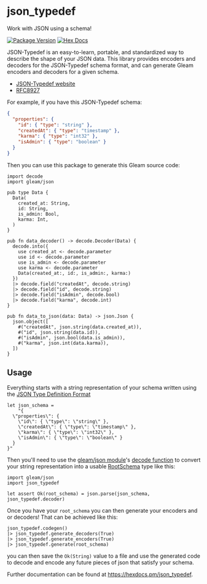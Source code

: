 # json_typedef

Work with JSON using a schema! 

[![Package Version](https://img.shields.io/hexpm/v/json_typedef)](https://hex.pm/packages/json_typedef)
[![Hex Docs](https://img.shields.io/badge/hex-docs-ffaff3)](https://hexdocs.pm/json_typedef/)

JSON-Typedef is an easy-to-learn, portable, and standardized way to describe the
shape of your JSON data. This library provides encoders and decoders for the
JSON-Typedef schema format, and can generate Gleam encoders and decoders for a
given schema.

- [JSON-Typedef website](https://jsontypedef.com/)
- [RFC8927](https://datatracker.ietf.org/doc/html/rfc8927)

For example, if you have this JSON-Typedef schema:

```json
{
  "properties": {
    "id": { "type": "string" },
    "createdAt": { "type": "timestamp" },
    "karma": { "type": "int32" },
    "isAdmin": { "type": "boolean" }
  }
}
```

Then you can use this package to generate this Gleam source code:

```gleam
import decode
import gleam/json

pub type Data {
  Data(
    created_at: String,
    id: String,
    is_admin: Bool,
    karma: Int,
  )
}

pub fn data_decoder() -> decode.Decoder(Data) {
  decode.into({
    use created_at <- decode.parameter
    use id <- decode.parameter
    use is_admin <- decode.parameter
    use karma <- decode.parameter
    Data(created_at:, id:, is_admin:, karma:)
  })
  |> decode.field("createdAt", decode.string)
  |> decode.field("id", decode.string)
  |> decode.field("isAdmin", decode.bool)
  |> decode.field("karma", decode.int)
}

pub fn data_to_json(data: Data) -> json.Json {
  json.object([
    #("createdAt", json.string(data.created_at)),
    #("id", json.string(data.id)),
    #("isAdmin", json.bool(data.is_admin)),
    #("karma", json.int(data.karma)),
  ])
}
```

## Usage

Everything starts with a string representation of your schema written using the 
[JSON Type Definition Format](https://jsontypedef.com/docs/jtd-in-5-minutes/)

```gleam
let json_schema =
    "{
  \"properties\": {
    \"id\": { \"type\": \"string\" },
    \"createdAt\": { \"type\": \"timestamp\" },
    \"karma\": { \"type\": \"int32\" },
    \"isAdmin\": { \"type\": \"boolean\" }
  }
}"
```

Then you'll need to use the
[gleam/json module](https://hexdocs.pm/gleam_json/gleam/json.html)'s
[decode function](https://hexdocs.pm/gleam_json/gleam/json.html#decode) to
convert your string representation into a usable
[RootSchema](https://hexdocs.pm/json_typedef/json_typedef.html#RootSchema) type
like this:

```gleam
import gleam/json
import json_typedef

let assert Ok(root_schema) = json.parse(json_schema, json_typedef.decoder)
```

Once you have your `root_schema` you can then generate your encoders and or
decoders! That can be achieved like this:

```gleam
json_typedef.codegen()
|> json_typedef.generate_decoders(True)
|> json_typedef.generate_encoders(True)
|> json_typedef.generate(root_schema)
```

you can then save the `Ok(String)` value to a file and use the generated code to
decode and encode any future pieces of json that satisfy your schema.

Further documentation can be found at <https://hexdocs.pm/json_typedef>.
